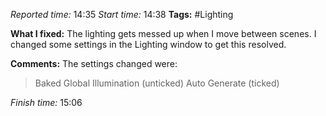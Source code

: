 
*Reported time:* 14:35
*Start time:* 14:38
**Tags:** #Lighting

**What I fixed:**
The lighting gets messed up when I move between scenes. I changed some settings in the Lighting window to get this resolved.

**Comments:**
The settings changed were:
> Baked Global Illumination (unticked)
> Auto Generate (ticked)

*Finish time:* 15:06